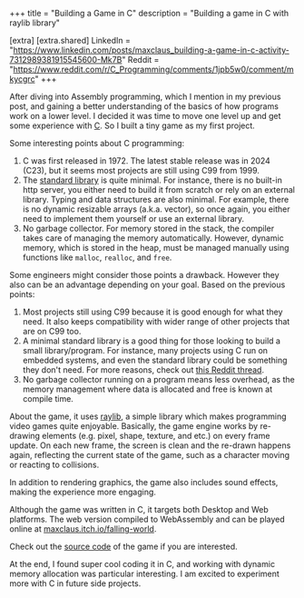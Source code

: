 +++
title = "Building a Game in C"
description = "Building a game in C with raylib library"

[extra]
[extra.shared]
  LinkedIn = "https://www.linkedin.com/posts/maxclaus_building-a-game-in-c-activity-7312989381915545600-Mk7B"
  Reddit = "https://www.reddit.com/r/C_Programming/comments/1jpb5w0/comment/mkycgrc"
+++

After diving into Assembly programming, which I mention in my previous post, and gaining a better understanding of the basics of how programs work on a lower level.
I decided it was time to move one level up and get some experience with [C][c_lang]. So I built a tiny game as my first
project.

Some interesting points about C programming:

1. C was first released in 1972. The latest stable release was in 2024 (C23), but it seems most projects are still using C99 from 1999.
2. The [standard library][c_std_lib] is quite minimal. For instance, there is no built-in http server, you either need to build it
   from scratch or rely on an external library. Typing and data structures are also minimal. For example,
   there is no dynamic resizable arrays (a.k.a. vector), so once again, you either need to implement them yourself or use an external library.
3. No garbage collector. For memory stored in the stack, the compiler takes care of managing the memory automatically. However,
   dynamic memory, which is stored in the heap, must be managed manually using functions like `malloc`, `realloc`, and `free`.

Some engineers might consider those points a drawback. However they also can be an advantage depending on your goal.
Based on the previous points:

1. Most projects still using C99 because it is good enough for what they need. It also keeps compatibility with wider range of other projects that are on C99 too.
2. A minimal standard library is a good thing for those looking to build a small library/program. For instance, many projects using C run on
   embedded systems, and even the standard library could be something they don't need. For more reasons,
   check out [this Reddit thread][reddit_c_std_lib].
3. No garbage collector running on a program means less overhead, as the memory management where data is allocated and
   free is known at compile time.

About the game, it uses [raylib][raylib], a simple library which makes programming video games quite enjoyable. Basically, the game engine works by
re-drawing elements (e.g. pixel, shape, texture, and etc.) on every frame update. On each new frame, the screen is clean and
the re-drawn happens again, reflecting the current state of the game, such as a character moving or reacting to
collisions.

In addition to rendering graphics, the game also includes sound effects, making the experience more engaging.

Although the game was written in C, it targets both Desktop and Web platforms. The web version compiled to WebAssembly and can be
played online at [maxclaus.itch.io/falling-world][game_url].

Check out the [source code][repo_url] of the game if you are interested.

At the end, I found super cool coding it in C, and working with dynamic memory allocation was particular interesting. I am excited
to experiment more with C in future side projects.

[c_lang]: https://en.wikipedia.org/wiki/C_(programming_language)
[raylib]: https://www.raylib.com/
[c_std_lib]: https://en.wikipedia.org/wiki/C_standard_library
[reddit_c_std_lib]: https://www.reddit.com/r/C_Programming/comments/iqtvde/why_are_data_structures_not_part_of_the_standard/
[game_url]: https://maxclaus.itch.io/falling-world
[repo_url]: https://github.com/maxclaus/raylib-game
